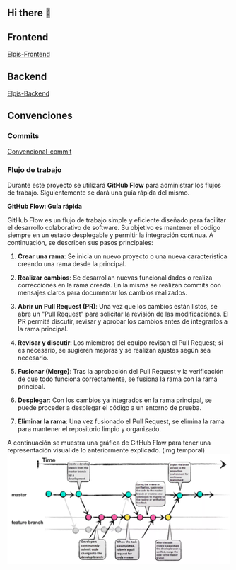 ## Hi there 👋

## Frontend
 [Elpis-Frontend](https://frontend-213f.onrender.com/) 

## Backend
 [Elpis-Backend](https://backend-gh0t.onrender.com/) 
 

## Convenciones 

### Commits

 [Convencional-commit](https://www.conventionalcommits.org/en/v1.0.0/) 

### Flujo de trabajo

Durante este proyecto se utilizará **GitHub Flow** para administrar los flujos de trabajo. Siguientemente se dará una guía rápida del mismo.

**GitHub Flow: Guía rápida**

GitHub Flow es un flujo de trabajo simple y eficiente diseñado para facilitar el desarrollo colaborativo de software. Su objetivo es mantener el código siempre en un estado desplegable y permitir la integración continua. A continuación, se describen sus pasos principales:

1. **Crear una rama**: Se inicia un nuevo proyecto o una nueva característica creando una rama desde la principal.

2. **Realizar cambios**: Se desarrollan nuevas funcionalidades o realiza correcciones en la rama creada. En la misma se realizan commits con mensajes claros para documentar los cambios realizados.

3. **Abrir un Pull Request (PR)**: Una vez que los cambios están listos, se abre un "Pull Request" para solicitar la revisión de las modificaciones. El PR permitá discutir, revisar y aprobar los cambios antes de integrarlos a la rama principal.

4. **Revisar y discutir**: Los miembros del equipo revisan el Pull Request; si es necesario, se sugieren mejoras y se realizan ajustes según sea necesario.

5. **Fusionar (Merge)**: Tras la aprobación del Pull Request y la verificación de que todo funciona correctamente, se fusiona la rama con la rama principal.

6. **Desplegar**: Con los cambios ya integrados en la rama principal, se puede proceder a desplegar el código a un entorno de prueba.

7. **Eliminar la rama**: Una vez fusionado el Pull Request, se elimina la rama para mantener el repositorio limpio y organizado.

A continuación se muestra una gráfica de GitHub Flow para tener una representación visual de lo anteriormente explicado.
 (img temporal)
![GitHub Flow](../images/github-flow.png)

<!--

**Here are some ideas to get you started:**

🙋‍♀️ A short introduction - what is your organization all about?
🌈 Contribution guidelines - how can the community get involved?
👩‍💻 Useful resources - where can the community find your docs? Is there anything else the community should know?
🍿 Fun facts - what does your team eat for breakfast?
🧙 Remember, you can do mighty things with the power of [Markdown](https://docs.github.com/github/writing-on-github/getting-started-with-writing-and-formatting-on-github/basic-writing-and-formatting-syntax)
-->
